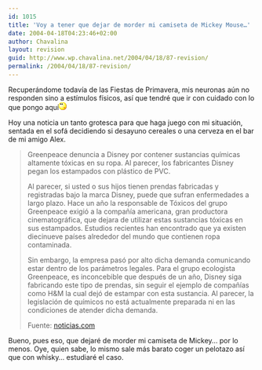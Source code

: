 ```yaml
---
id: 1015
title: 'Voy a tener que dejar de morder mi camiseta de Mickey Mouse…'
date: 2004-04-18T04:23:46+02:00
author: Chavalina
layout: revision
guid: http://www.wp.chavalina.net/2004/04/18/87-revision/
permalink: /2004/04/18/87-revision/
---
```

Recuperándome todavía de las Fiestas de Primavera, mis neuronas a&uacute;n no responden sino a estímulos físicos, así que tendré que ir con cuidado con lo que pongo aquí<img src="/imagenes/emoticonos/pensativo.gif" width="16" height="16" /> 

Hoy una noticia un tanto grotesca para que haga juego con mi situación, sentada en el sofá decidiendo si desayuno cereales o una cerveza en el bar de mi amigo Alex. 

> Greenpeace denuncia a Disney por contener sustancias químicas altamente tóxicas en su ropa. Al parecer, los fabricantes Disney pegan los estampados con plástico de PVC. 
> 
> Al parecer, si usted o sus hijos tienen prendas fabricadas y registradas bajo la marca Disney, puede que sufran enfermedades a largo plazo. Hace un a&ntilde;o la responsable de Tóxicos del grupo Greenpeace exigió a la compa&ntilde;ía americana, gran productora cinematográfica, que dejara de utilizar estas sustancias tóxicas en sus estampados. Estudios recientes han encontrado que ya existen diecinueve países alrededor del mundo que contienen ropa contaminada. 
> 
> Sin embargo, la empresa pasó por alto dicha demanda comunicando estar dentro de los parámetros legales. Para el grupo ecologista Greenpeace, es inconcebible que después de un a&ntilde;o, Disney siga fabricando este tipo de prendas, sin seguir el ejemplo de compa&ntilde;ías como H&M la cual dejó de estampar con esta sustancia. Al parecer, la legislación de químicos no está actualmente preparada ni en las condiciones de atender dicha demanda.
> 
> <p class="cita">
>   Fuente: <a href="http://noticias.com/index.php?action=mostrar_articulo&#038;id=56430&#038;IDCanal=1" target="_blank">noticias.com</a>
> </p>

Bueno, pues eso, que dejaré de morder mi camiseta de Mickey… por lo menos. Oye, quien sabe, lo mismo sale más barato coger un pelotazo así que con whisky… estudiaré el caso.